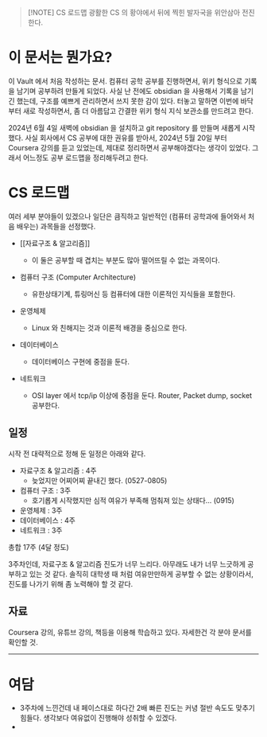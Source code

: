 

> [!NOTE] CS 로드맵
> 광활한 CS 의 황야에서 뒤에 찍힌 발자국을 위안삼아 전진한다.

# 이 문서는 뭔가요?

이 Vault 에서 처음 작성하는 문서. 컴퓨터 공학 공부를 진행하면서, 위키 형식으로 기록을 남기며 공부하려 만들게 되었다. 사실 난 전에도 obsidian 을 사용해서 기록을 남기긴 했는데, 구조를 예쁘게 관리하면서 쓰지 못한 감이 있다. 터놓고 말하면 이번에 바닥부터 새로 작성하면서, 좀 더 아름답고 간결한 위키 형식 지식 보관소를 만드려고 한다.

2024년 6월 4일 새벽에 obsidian 을 설치하고 git repository 를 만들며 새롭게 시작했다. 사실 회사에서 CS 공부에 대한 권유를 받아서, 2024년 5월 20일 부터 Coursera 강의를 듣고 있었는데, 제대로 정리하면서 공부해야겠다는 생각이 있었다. 그래서 어느정도 공부 로드맵을 정리해두려고 한다.

# CS 로드맵

여러 세부 분야들이 있겠으나 일단은 큼직하고 일반적인 (컴퓨터 공학과에 들어와서 처음 배우는) 과목들을 선정했다.

- [[자료구조 & 알고리즘]]
	- 이 둘은 공부할 때 겹치는 부분도 많아 떨어뜨릴 수 없는 과목이다.

- 컴퓨터 구조 (Computer Architecture)
	- 유한상태기계, 튜링머신 등 컴퓨터에 대한 이론적인 지식들을 포함한다.

- 운영체제
	- Linux 와 친해지는 것과 이론적 배경을 중심으로 한다.

- 데이터베이스
	- 데이터베이스 구현에 중점을 둔다.

- 네트워크
	- OSI layer 에서 tcp/ip 이상에 중점을 둔다. Router, Packet dump, socket 공부한다.


## 일정

시작 전 대략적으로 정해 둔 일정은 아래와 같다.

- 자료구조 & 알고리즘 : 4주
	- 늦었지만 어찌어찌 끝내긴 했다. (0527-0805)
- 컴퓨터 구조 : 3주
	- 호기롭게 시작했지만 심적 여유가 부족해 멈춰져 있는 상태다... (0915)
- 운영체제 : 3주
- 데이터베이스 : 4주
- 네트워크 : 3주

총합 17주 (4달 정도)


3주차인데, 자료구조 & 알고리즘 진도가 너무 느리다. 아무래도 내가 너무 느긋하게 공부하고 있는 것 같다. 솔직히 대학생 때 처럼 여유만만하게 공부할 수 없는 상황이라서, 진도를 나가기 위해 좀 노력해야 할 것 같다.


## 자료

Coursera 강의, 유튜브 강의, 책등을 이용해 학습하고 있다. 자세한건 각 분야 문서를 확인할 것.

---

# 여담

- 3주차에 느낀건데 내 페이스대로 하다간 2배 빠른 진도는 커녕 절반 속도도 맞추기 힘들다. 생각보다 여유없이 진행해야 성취할 수 있겠다.
- 
